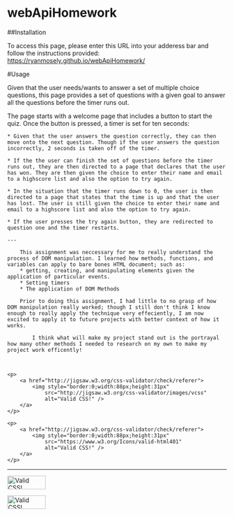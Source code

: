 # webApiHomework





##Installation

To access this page, please enter this URL into your adderess bar and follow the instructions provided:
https://ryanmosely.github.io/webApiHomework/

#Usage

Given that the user needs/wants to answer a set of multiple choice questions, this page provides a set of questions with a given goal to answer
all the questions before the timer runs out.

The page starts with a welcome page that includes a button to start the quiz. Once the button is pressed, a timer is set for ten seconds:

    * Given that the user answers the question correctly, they can then move onto the next question. Though if the user answers the question incorrectly, 2 seconds is taken off of the timer.

    * If the the user can finish the set of questions before the timer runs out, they are then directed to a page that declares that the user has won. They are then given the choice to enter their name and email to a highscore list and also the option to try again.
    
    * In the situation that the timer runs down to 0, the user is then directed to a page that states that the time is up and that the user has lost. The user is still given the choice to enter their name and email to a highscore list and also the option to try again.
    
    * If the user presses the try again button, they are redirected to question one and the timer restarts.
    
    ---
    
        This assignment was neccessary for me to really understand the process of DOM manipulation. I learned how methods, functions, and variables can apply to bare bones HTML document; such as:
        * getting, creating, and manipulating elements given the application of particular events.
        * Setting timers
        * The application of DOM Methods
    
        Prior to doing this assignment, I had little to no grasp of how DOM manipulation really worked; though I still don't think I know enough to really apply the technique very effeciently, I am now excited to apply it to future projects with better context of how it works.
    
            I think what will make my project stand out is the portrayal how many other methods I needed to research on my own to make my project work efficently!
        


    <p>
        <a href="http://jigsaw.w3.org/css-validator/check/referer">
            <img style="border:0;width:88px;height:31px"
                src="http://jigsaw.w3.org/css-validator/images/vcss"
                alt="Valid CSS!" />
        </a>
    </p>

    <p>
        <a href="http://jigsaw.w3.org/css-validator/check/referer">
            <img style="border:0;width:88px;height:31px"
                src="https://www.w3.org/Icons/valid-html401"
                alt="Valid CSS!" />
        </a>
    </p>
---

<p>
    <a href="http://jigsaw.w3.org/css-validator/check/referer">
        <img style="border:0;width:88px;height:31px"
            src="http://jigsaw.w3.org/css-validator/images/vcss"
            alt="Valid CSS!" />
    </a>
</p>

<p>
    <a href="http://jigsaw.w3.org/css-validator/check/referer">
        <img style="border:0;width:88px;height:31px"
            src="https://www.w3.org/Icons/valid-html401"
            alt="Valid CSS!" />
    </a>
</p>



    


